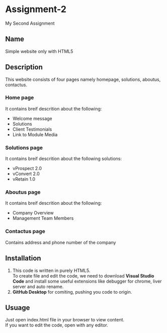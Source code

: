 # Assignment-2
 My Second Assignment


## Name
Simple website only with HTML5

## Description
This website consists of four pages namely homepage, solutions, aboutus, contactus.
### Home page
It contains breif descrition about the following:  
* Welcome message
* Solutions
* Client Testimonials
* Link to Module Media

### Solutions page
It contains breif descrition about the following solutions:  
* vProspect 2.0
* vConvert 2.0
* vRetain 1.0

### Aboutus page
It contains breif descrition about the following:  
* Company Overview
* Management Team Members

### Contactus page
Contains address and phone number of the company


## Installation
1. This code is written in purely HTML5.  
To create file and edit the code, we need to download **Visual Studio Code** and install some useful extensions like debugger for chrome, liver server and auto rename.
2. **GitHub Desktop** for comiting, pushing you code to origin.

## Usuage
Just open index.html file in your browser to view content.  
If you want to edit the code, open with any editor.

